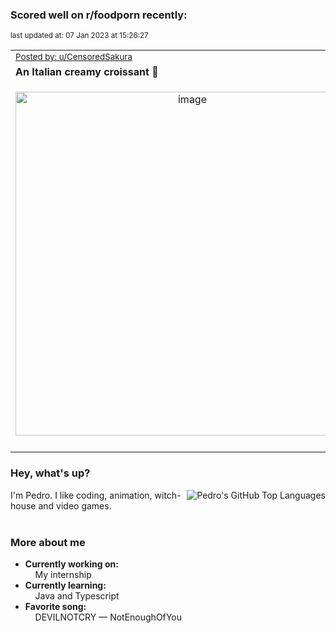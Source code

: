 ### Scored well on r/foodporn recently:

<p align="left"><sub>last updated at: 07 Jan 2023 at 15:26:27</sub></p>

|   |
| --- |
| <sub>[Posted by: u/CensoredSakura][source]</sub> |
| **An Italian creamy croissant 🥐** | 
|<p align="center"> <img alt="image" src="https://i.redd.it/7jbygl2jcgaa1.jpg" width="550" /> </p>|
|   |

### Hey, what's up?
<img align="right" alt="Pedro's GitHub Top Languages" src="https://github-readme-stats.vercel.app/api/top-langs/?username=PedrosUsername&exclude_repo=HW2&layout=compact" />

I'm Pedro. I like coding, animation, witch-house and video games.<br><br>

### More about me
- **Currently working on:**  
&nbsp;&nbsp;&nbsp;&nbsp;My internship
- **Currently learning:**  
&nbsp;&nbsp;&nbsp;&nbsp;Java and Typescript
- **Favorite song:**  
&nbsp;&nbsp;&nbsp;&nbsp;DEVILNOTCRY — NotEnoughOfYou<br><br>

  



  
  
  
[linkedin]: https://linkedin.com/in/pedro-h-r-gomes-8a487b14a/
[gmail]: mailto:pilique11@gmail.com
[source]: https://reddit.com/r/FoodPorn/comments/104s6vq/an_italian_creamy_croissant/
[redditAPI]: https://www.reddit.com/dev/api/